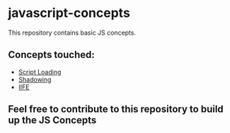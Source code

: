 # javascript-concepts
This repository contains basic JS concepts.

## Concepts touched:
- [Script Loading](https://github.com/twinkystar/javascript-concepts/blob/main/Script_Loading.md)
- [Shadowing](https://github.com/twinkystar/javascript-concepts/blob/main/Shadowing.md)
- [IIFE](https://github.com/twinkystar/javascript-concepts/blob/main/IIFE.md)

## Feel free to contribute to this repository to build up the JS Concepts
